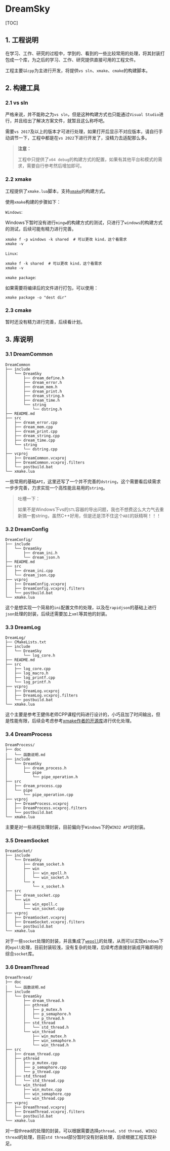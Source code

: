 # DreamSky

[TOC]

## 1. 工程说明

在学习、工作、研究的过程中，学到的、看到的一些比较常用的处理，将其封装打包成一个库，为之后的学习、工作、研究提供直接可用的工程文件。

工程主要以`cpp`为主进行开发，将提供`vs sln`、`xmake`、`cmake`的构建脚本。

## 2. 构建工具

### 2.1 vs sln

严格来说，并不能称之为`vs sln`，但是这种构建方式也只能通过`Visual Studio`进行，并且给出了解决方案文件，就暂且这么称呼吧。

需要`vs 2017`及以上的版本才可进行处理，如果打开后显示不对应版本，请自行手动调节一下，工程中都是在`vs 2022`下进行开发了，没精力去适配那么多。

> **注意：**
>
> 工程中只提供了`x64 debug`的构建方式的配置，如果有其他平台和模式的需求，需要自行参考然后增加即可。

### 2.2 xmake

工程提供了`xmake.lua`脚本，支持[`xmake`](https://xmake.io/#/zh-cn/)的构建方式。

使用`xmake`构建的步骤如下：

`Windows`:

Windows下暂时没有进行`mingw`的构建方式的测试，只进行了`windows`的构建方式的测试，后续可能有精力进行完善。

```shell
xmake f -p windows -k shared  # 可以更改 kind，这个看需求
xmake -v
```

`Linux`:

```shell
xmake f -k shared  # 可以更改 kind，这个看需求
xmake -v
```

`xmake package`:

如果需要将编译后的文件进行打包，可以使用：

```shell
xmake package -o "dest dir"
```

### 2.3 cmake

暂时还没有精力进行完善，后续看计划。

## 3. 库说明

### 3.1 DreamCommon

```shell
DreamCommon
├── include
│   └── DreamSky
│       ├── dream_define.h
│       ├── dream_error.h
│       ├── dream_mem.h
│       ├── dream_print.h
│       ├── dream_string.h
│       ├── dream_time.h
│       └── string
│           └── dstring.h
├── README.md
├── src
│   ├── dream_error.cpp
│   ├── dream_mem.cpp
│   ├── dream_print.cpp
│   ├── dream_string.cpp
│   ├── dream_time.cpp
│   └── string
│       └── dstring.cpp
├── vcproj
│   ├── DreamCommon.vcxproj
│   ├── DreamCommon.vcxproj.filters
│   └── postbuild.bat
└── xmake.lua
```

一些常用的基础`API`，这里还写了一个并不完善的`dstring`，这个需要看后续需求一步步完善，力求实现一个高性能且易用的`string`。

> 吐槽一下：
>
> 如果不是Windows下vs的`STL`容器的导出问题，我也不想费这么大力气去重新搞一套string，虽然C++好用，但是还是顶不住这个`ABI`的妖精啊！！！

### 3.2 DreamConfig

```shell
DreamConfig/
├── include
│   └── DreamSky
│       ├── dream_ini.h
│       └── dream_json.h
├── README.md
├── src
│   ├── dream_ini.cpp
│   └── dream_json.cpp
├── vcproj
│   ├── DreamConfig.vcxproj
│   ├── DreamConfig.vcxproj.filters
│   └── postbuild.bat
└── xmake.lua
```

这个是想实现一个简易的`ini`配置文件的处理，以及在`rapidjson`的基础上进行`json`处理的封装，后续还需要加上`xml`等其他的封装。

### 3.3 DreamLog

```shell
DreamLog/
├── CMakeLists.txt
├── include
│   └── DreamSky
│       └── log_core.h
├── README.md
├── src
│   ├── log_core.cpp
│   ├── log_macro.h
│   ├── log_printf.cpp
│   └── log_printf.h
├── vcproj
│   ├── DreamLog.vcxproj
│   ├── DreamLog.vcxproj.filters
│   └── postbuild.bat
└── xmake.lua
```

这个主要是参考王健伟老师CPP课程代码进行设计的，小巧且加了时间输出，但是性能有限，后续会考虑参考[xmake作者的开源库](https://github.com/idealvin/coost)进行优化处理。

### 3.4 DreamProcess

```shell
DreamProcess/
├── doc
│   └── 函数说明.md
├── include
│   └── DreamSky
│       ├── dream_process.h
│       └── pipe
│           └── pipe_operation.h
├── src
│   ├── dream_process.cpp
│   └── pipe
│       └── pipe_operation.cpp
├── vcproj
│   ├── DreamProcess.vcxproj
│   ├── DreamProcess.vcxproj.filters
│   └── postbuild.bat
└── xmake.lua
```

主要是对一些进程处理封装，目前偏向于`Windows`下的`WIN32 API`的封装。

### 3.5 DreamSocket

```shell
DreamSocket/
├── include
│   └── DreamSky
│       ├── dream_socket.h
│       ├── win
│       │   ├── win_epoll.h
│       │   └── win_socket.h
│       └── x
│           └── x_socket.h
├── src
│   ├── dream_socket.cpp
│   └── win
│       ├── win_epoll.c
│       └── win_socket.cpp
├── vcproj
│   ├── DreamSocket.vcxproj
│   ├── DreamSocket.vcxproj.filters
│   └── postbuild.bat
└── xmake.lua
```

对于一些`socket`处理的封装，并且集成了[`wepoll`](https://github.com/piscisaureus/wepoll)的处理，从而可以实现`Windows`下的`epoll`处理，目前封装较浅，没有复杂的处理，后续考虑直接封装成开箱即用的综合`socket`库。

### 3.6 DreamThread

```shell
DreamThread/
├── doc
│   └── 函数说明.md
├── include
│   └── DreamSky
│       ├── dream_thread.h
│       ├── pthread
│       │   ├── p_mutex.h
│       │   ├── p_semaphore.h
│       │   └── p_thread.h
│       ├── std_thread
│       │   └── std_thread.h
│       └── win_thread
│           ├── win_mutex.h
│           ├── win_semaphore.h
│           └── win_thread.h
├── src
│   ├── dream_thread.cpp
│   ├── pthread
│   │   ├── p_mutex.cpp
│   │   ├── p_semaphore.cpp
│   │   └── p_thread.cpp
│   ├── std_thread
│   │   └── std_thread.cpp
│   └── win_thread
│       ├── win_mutex.cpp
│       ├── win_semaphore.cpp
│       └── win_thread.cpp
├── vcproj
│   ├── DreamThread.vcxproj
│   ├── DreamThread.vcxproj.filters
│   └── postbuild.bat
└── xmake.lua
```

对一些thread的处理的封装，可以根据需要选择`pthread`、`std thread`、`WIN32 thread`的处理，目前`std thread`部分暂时没有封装处理，后续根据工程实现补足。

